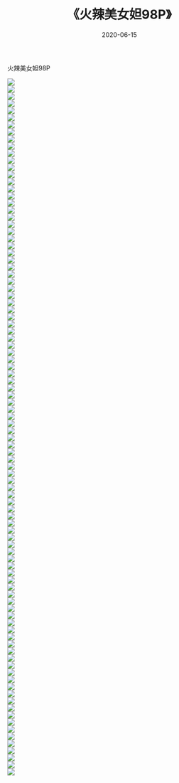 ﻿---
layout: post
title:  《火辣美女妲98P》
date:   2020-06-15
img: http://img.660000.xyz/Sharelink/性感/2020/火辣美女妲98P/000.jpg
categories: [美女, 清纯, 唯美]
---

火辣美女妲98P

  ![](http://img.660000.xyz/Sharelink/性感/2020/火辣美女妲98P/001.jpg) <br> ![](http://img.660000.xyz/Sharelink/性感/2020/火辣美女妲98P/002.jpg) <br> ![](http://img.660000.xyz/Sharelink/性感/2020/火辣美女妲98P/003.jpg) <br> ![](http://img.660000.xyz/Sharelink/性感/2020/火辣美女妲98P/004.jpg) <br> ![](http://img.660000.xyz/Sharelink/性感/2020/火辣美女妲98P/005.jpg) <br> ![](http://img.660000.xyz/Sharelink/性感/2020/火辣美女妲98P/006.jpg) <br> ![](http://img.660000.xyz/Sharelink/性感/2020/火辣美女妲98P/007.jpg) <br> ![](http://img.660000.xyz/Sharelink/性感/2020/火辣美女妲98P/008.jpg) <br> ![](http://img.660000.xyz/Sharelink/性感/2020/火辣美女妲98P/009.jpg) <br> ![](http://img.660000.xyz/Sharelink/性感/2020/火辣美女妲98P/010.jpg) <br> ![](http://img.660000.xyz/Sharelink/性感/2020/火辣美女妲98P/011.jpg) <br> ![](http://img.660000.xyz/Sharelink/性感/2020/火辣美女妲98P/012.jpg) <br> ![](http://img.660000.xyz/Sharelink/性感/2020/火辣美女妲98P/013.jpg) <br> ![](http://img.660000.xyz/Sharelink/性感/2020/火辣美女妲98P/014.jpg) <br> ![](http://img.660000.xyz/Sharelink/性感/2020/火辣美女妲98P/015.jpg) <br> ![](http://img.660000.xyz/Sharelink/性感/2020/火辣美女妲98P/016.jpg) <br> ![](http://img.660000.xyz/Sharelink/性感/2020/火辣美女妲98P/017.jpg) <br> ![](http://img.660000.xyz/Sharelink/性感/2020/火辣美女妲98P/018.jpg) <br> ![](http://img.660000.xyz/Sharelink/性感/2020/火辣美女妲98P/019.jpg) <br> ![](http://img.660000.xyz/Sharelink/性感/2020/火辣美女妲98P/020.jpg) <br> ![](http://img.660000.xyz/Sharelink/性感/2020/火辣美女妲98P/021.jpg) <br> ![](http://img.660000.xyz/Sharelink/性感/2020/火辣美女妲98P/022.jpg) <br> ![](http://img.660000.xyz/Sharelink/性感/2020/火辣美女妲98P/023.jpg) <br> ![](http://img.660000.xyz/Sharelink/性感/2020/火辣美女妲98P/024.jpg) <br> ![](http://img.660000.xyz/Sharelink/性感/2020/火辣美女妲98P/025.jpg) <br> ![](http://img.660000.xyz/Sharelink/性感/2020/火辣美女妲98P/026.jpg) <br> ![](http://img.660000.xyz/Sharelink/性感/2020/火辣美女妲98P/027.jpg) <br> ![](http://img.660000.xyz/Sharelink/性感/2020/火辣美女妲98P/028.jpg) <br> ![](http://img.660000.xyz/Sharelink/性感/2020/火辣美女妲98P/029.jpg) <br> ![](http://img.660000.xyz/Sharelink/性感/2020/火辣美女妲98P/030.jpg) <br> ![](http://img.660000.xyz/Sharelink/性感/2020/火辣美女妲98P/031.jpg) <br> ![](http://img.660000.xyz/Sharelink/性感/2020/火辣美女妲98P/032.jpg) <br> ![](http://img.660000.xyz/Sharelink/性感/2020/火辣美女妲98P/033.jpg) <br> ![](http://img.660000.xyz/Sharelink/性感/2020/火辣美女妲98P/034.jpg) <br> ![](http://img.660000.xyz/Sharelink/性感/2020/火辣美女妲98P/035.jpg) <br> ![](http://img.660000.xyz/Sharelink/性感/2020/火辣美女妲98P/036.jpg) <br> ![](http://img.660000.xyz/Sharelink/性感/2020/火辣美女妲98P/037.jpg) <br> ![](http://img.660000.xyz/Sharelink/性感/2020/火辣美女妲98P/038.jpg) <br> ![](http://img.660000.xyz/Sharelink/性感/2020/火辣美女妲98P/039.jpg) <br> ![](http://img.660000.xyz/Sharelink/性感/2020/火辣美女妲98P/040.jpg) <br> ![](http://img.660000.xyz/Sharelink/性感/2020/火辣美女妲98P/041.jpg) <br> ![](http://img.660000.xyz/Sharelink/性感/2020/火辣美女妲98P/042.jpg) <br> ![](http://img.660000.xyz/Sharelink/性感/2020/火辣美女妲98P/043.jpg) <br> ![](http://img.660000.xyz/Sharelink/性感/2020/火辣美女妲98P/044.jpg) <br> ![](http://img.660000.xyz/Sharelink/性感/2020/火辣美女妲98P/045.jpg) <br> ![](http://img.660000.xyz/Sharelink/性感/2020/火辣美女妲98P/046.jpg) <br> ![](http://img.660000.xyz/Sharelink/性感/2020/火辣美女妲98P/047.jpg) <br> ![](http://img.660000.xyz/Sharelink/性感/2020/火辣美女妲98P/048.jpg) <br> ![](http://img.660000.xyz/Sharelink/性感/2020/火辣美女妲98P/049.jpg) <br> ![](http://img.660000.xyz/Sharelink/性感/2020/火辣美女妲98P/050.jpg) <br> ![](http://img.660000.xyz/Sharelink/性感/2020/火辣美女妲98P/051.jpg) <br> ![](http://img.660000.xyz/Sharelink/性感/2020/火辣美女妲98P/052.jpg) <br> ![](http://img.660000.xyz/Sharelink/性感/2020/火辣美女妲98P/053.jpg) <br> ![](http://img.660000.xyz/Sharelink/性感/2020/火辣美女妲98P/054.jpg) <br> ![](http://img.660000.xyz/Sharelink/性感/2020/火辣美女妲98P/055.jpg) <br> ![](http://img.660000.xyz/Sharelink/性感/2020/火辣美女妲98P/056.jpg) <br> ![](http://img.660000.xyz/Sharelink/性感/2020/火辣美女妲98P/057.jpg) <br> ![](http://img.660000.xyz/Sharelink/性感/2020/火辣美女妲98P/058.jpg) <br> ![](http://img.660000.xyz/Sharelink/性感/2020/火辣美女妲98P/059.jpg) <br> ![](http://img.660000.xyz/Sharelink/性感/2020/火辣美女妲98P/060.jpg) <br> ![](http://img.660000.xyz/Sharelink/性感/2020/火辣美女妲98P/061.jpg) <br> ![](http://img.660000.xyz/Sharelink/性感/2020/火辣美女妲98P/062.jpg) <br> ![](http://img.660000.xyz/Sharelink/性感/2020/火辣美女妲98P/063.jpg) <br> ![](http://img.660000.xyz/Sharelink/性感/2020/火辣美女妲98P/064.jpg) <br> ![](http://img.660000.xyz/Sharelink/性感/2020/火辣美女妲98P/065.jpg) <br> ![](http://img.660000.xyz/Sharelink/性感/2020/火辣美女妲98P/066.jpg) <br> ![](http://img.660000.xyz/Sharelink/性感/2020/火辣美女妲98P/067.jpg) <br> ![](http://img.660000.xyz/Sharelink/性感/2020/火辣美女妲98P/068.jpg) <br> ![](http://img.660000.xyz/Sharelink/性感/2020/火辣美女妲98P/069.jpg) <br> ![](http://img.660000.xyz/Sharelink/性感/2020/火辣美女妲98P/070.jpg) <br> ![](http://img.660000.xyz/Sharelink/性感/2020/火辣美女妲98P/071.jpg) <br> ![](http://img.660000.xyz/Sharelink/性感/2020/火辣美女妲98P/072.jpg) <br> ![](http://img.660000.xyz/Sharelink/性感/2020/火辣美女妲98P/073.jpg) <br> ![](http://img.660000.xyz/Sharelink/性感/2020/火辣美女妲98P/074.jpg) <br> ![](http://img.660000.xyz/Sharelink/性感/2020/火辣美女妲98P/075.jpg) <br> ![](http://img.660000.xyz/Sharelink/性感/2020/火辣美女妲98P/076.jpg) <br> ![](http://img.660000.xyz/Sharelink/性感/2020/火辣美女妲98P/077.jpg) <br> ![](http://img.660000.xyz/Sharelink/性感/2020/火辣美女妲98P/078.jpg) <br> ![](http://img.660000.xyz/Sharelink/性感/2020/火辣美女妲98P/079.jpg) <br> ![](http://img.660000.xyz/Sharelink/性感/2020/火辣美女妲98P/080.jpg) <br> ![](http://img.660000.xyz/Sharelink/性感/2020/火辣美女妲98P/081.jpg) <br> ![](http://img.660000.xyz/Sharelink/性感/2020/火辣美女妲98P/082.jpg) <br> ![](http://img.660000.xyz/Sharelink/性感/2020/火辣美女妲98P/083.jpg) <br> ![](http://img.660000.xyz/Sharelink/性感/2020/火辣美女妲98P/084.jpg) <br> ![](http://img.660000.xyz/Sharelink/性感/2020/火辣美女妲98P/085.jpg) <br> ![](http://img.660000.xyz/Sharelink/性感/2020/火辣美女妲98P/086.jpg) <br> ![](http://img.660000.xyz/Sharelink/性感/2020/火辣美女妲98P/087.jpg) <br> ![](http://img.660000.xyz/Sharelink/性感/2020/火辣美女妲98P/088.jpg) <br> ![](http://img.660000.xyz/Sharelink/性感/2020/火辣美女妲98P/089.jpg) <br> ![](http://img.660000.xyz/Sharelink/性感/2020/火辣美女妲98P/090.jpg) <br> ![](http://img.660000.xyz/Sharelink/性感/2020/火辣美女妲98P/091.jpg) <br> ![](http://img.660000.xyz/Sharelink/性感/2020/火辣美女妲98P/092.jpg) <br> ![](http://img.660000.xyz/Sharelink/性感/2020/火辣美女妲98P/093.jpg) <br> ![](http://img.660000.xyz/Sharelink/性感/2020/火辣美女妲98P/094.jpg) <br> ![](http://img.660000.xyz/Sharelink/性感/2020/火辣美女妲98P/095.jpg) <br> ![](http://img.660000.xyz/Sharelink/性感/2020/火辣美女妲98P/096.jpg) <br> ![](http://img.660000.xyz/Sharelink/性感/2020/火辣美女妲98P/097.jpg) <br> ![](http://img.660000.xyz/Sharelink/性感/2020/火辣美女妲98P/098.jpg) <br>